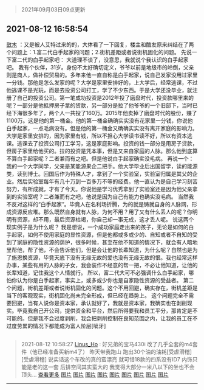 > 2021年09月03日09点更新
<link rel="stylesheet" href="https://cdn.jsdelivr.net/gh/taotie6/sampleJSON@main/css/photo_show.css">


 ## 2021-08-12 16:58:54 

 [㪚木](https://www.coolapk.com/feed/29134331?shareKey=YzM5OTI5ZDEwN2RmNjEzMTc4Mjk~) ：又是被人艾特过来的的，大体看了一下回复，楼主和酷友原来纠结在了两个问题上：1.富二代白手起家的问题；2.街机差距或者说街机固化的问题。
先说一下富二代的白手起家吧：
大道理不谈了，没意思，我就说个我认识的白手起家吧。
我有个伙伴，31岁。身份不太好确切定义，爷爷以前是地级市的岭倒<!--break-->，父亲则是商人，做补偿贸易的。多年来他一直自称是白手起家，说自己发家没用过家里一分钱。那他是怎么发家的呢？大学是家里安排好的，上大学后，经常逃课，不过他逃课不是光玩，而是去投资公司打工，学了不少东西。于是大学还没毕业，就注册了自己的投资公司。第一笔成功投资是2012年投了磨盘时代，投资款哪里来的呢？一部分是他抵押房子拿的贷款，另一部分是拉了他爷爷的一个旧部下，当时已经下海很多年了，两个人一共投了160万。2015年他卖掉了磨盘时代的股份，赚了1100万。这是他的第一桶金。他的第一桶金确确实实没有花家里一分钱，你说他白手起家，一点毛病没有。但是他的第一桶金又确确实实没有离开家庭的影响力。大学是家里安排的，因为家里有钱，所以不担心大学读书读不好，所以有资本逃课。逃课去了投资公司打工学习，这是家庭影响。投资的钱一部分是用房子贷款，但房子家里给他买的。拉的投资是凭本事，但是又来自家庭的人脉。那么他到底算不算白手起家呢？二者兼而有之吧。但是他说白手起家确实没毛病。
再说一个：我的一个大学同学，父亲是某能源果企二把手。他大学毕业后出国留学，读的能源类，读到博士。回国后作为特殊人才，拿到了一个实验室，实验室归属是其父的企业。然后实验室每年有几十万到一百多万不等的经费。他一直认为是自己学习刻苦努力，有所成就，才有了今天。你说他是学习优秀拿到了实验室还是因为他父亲拿到的实验室呢？二者兼而有之吧，他说是因为自己有能力也确实没毛病。
当然我不反对这样的“白手起家”。毕竟人在名利场折腾，为的就是铸就自身的人脉网，形成资源反应堆。那么既然自身就有人脉，为何不用？用了又有什么丢人的呢？你明明有资源，却不用，最后资源枯竭，你自己却一事无成，这才丢人呢。
说这两个现实例子是为什么呢？
我是想说，一个成功家庭走出来的孩子，无论是如何的白手起家，如何不使用家庭的显性资源，但是他都或多或少的、自知或者不自知的受到了家庭的隐性资源的荫护，很多时候，甚至在他不知道的情况下，就会有人暗地里帮他，帮了他，不会告诉他们，但是会让他的长辈知道，为什么呢？自然也是为了施恩换资源，毕竟天底下没有无缘无故的爱也没有无缘无故的恨。我也经常这样办事，某些有用的人脉的子女，我会装作不经意的帮一把，不必让他知道，让他的长辈知道，记住我这个人情就行。
所以，富二代大可不必强调什么白手起家，哪怕你认为你是白手起家，事实上，或多或少你也是自家隐性资源的受益者。
第二个问题，街机差距或者说街机固化的问题。这个不用回避，确实存在，街机差距是当下的客观现实，街机固化尚未完全形成，但已经在趋势上。
这个问题完全不需要回避，当有人说你是资本家，承认就好了，我就是资本家，我确实也在剥削现实。毕竟我自己开公司，提供资金和平台，然后所得要我和员工平分，那肯定是不可能的。但是我不会过度剥削，我会把剥削控制在良知范围之内，让我的员工在不过度劳累的情况下都能成为富人阶层[呲牙] 

<div class="album">
<img class="img-item" src="" />
</div>

> 2021-08-12 10:58:27 
> [Linus_Ho](https://www.coolapk.com/feed/29124502?shareKey=OTkxZjU1OTFjMWQzNjEzMTc4Mjk~) : 好兄弟的宝马430i 改了几乎全套的m4套件（他已经准备买新m4了） 昨天带我跑山 跑出30个油的油耗[受虐滑稽][受虐滑稽] 说实话这个车改的真的蛮漂亮 就可惜18款的四系没有ID7 内饰只能是老的这一套 后排空间其实蛮大的 我觉得大部分一米八以下的坐也不会顶头... <a href="">查看更多</a> 
[图片](http://image.coolapk.com/feed/2021/0812/10/1590136_7104_7571@2279x3637.jpg)
[图片](http://image.coolapk.com/feed/2021/0812/10/1590136_7104_8531@2165x3828.jpg)
[图片](http://image.coolapk.com/feed/2021/0812/10/1590136_7104_8524@3527x2351.jpg)
[图片](http://image.coolapk.com/feed/2021/0812/10/1590136_7104_8284@2351x3527.jpg)
[图片](http://image.coolapk.com/feed/2021/0812/10/1590136_7104_6458@1000x769.jpg)
[图片](http://image.coolapk.com/feed/2021/0812/10/1590136_7104_8721@3631x2284.jpg)
[图片](http://image.coolapk.com/feed/2021/0812/10/1590136_7105_9942@3833x2162.jpg)
[图片](http://image.coolapk.com/feed/2021/0812/10/1590136_7106_3976@3749x2212.jpg)
[图片](http://image.coolapk.com/feed/2021/0812/10/1590136_7106_4646@3686x2249.jpg)

 ------- 

